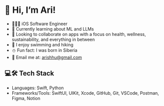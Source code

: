 
# 👋 Hi, I’m Ari!

- 👩🏻‍💻 iOS Software Engineer<br/>
- 🌱 Currently learning about ML and LLMs<br/>
- 🤝 Looking to collaborate on apps with a focus on health, wellness, sustainability, and everything in between<br/>
- 🐬 I enjoy swimming and hiking<br/>
- ⛄ Fun fact: I was born in Siberia<br/>
- 📩 Email me at: arishhu@gmail.com<br/>

## 💻🛠️ Tech Stack
- Languages: Swift, Python
- Frameworks/Tools: SwiftUI, UIKit, Xcode, GitHub, Git, VSCode, Postman, Figma, Notion

<!--
**arirays/arirays** is a ✨ _special_ ✨ repository because its `README.md` (this file) appears on your GitHub profile.

Here are some ideas to get you started:

- 🔭 I’m currently working on ...
- 🌱 I’m currently learning ...
- 👯 I’m looking to collaborate on ...
- 🤔 I’m looking for help with ...
- 💬 Ask me about ...
- 📫 How to reach me: ...
- 😄 Pronouns: ...
- ⚡ Fun fact: ...
-->
